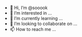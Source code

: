 - 👋 Hi, I’m @sooook
- 👀 I’m interested in ...
- 🌱 I’m currently learning ...
- 💞️ I’m looking to collaborate on ...
- 📫 How to reach me ...

<!---
sooook/sooook is a ✨ special ✨ repository because its `README.md` (this file) appears on your GitHub profile.
You can click the Preview link to take a look at your changes.
--->
